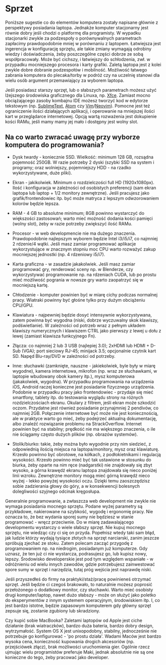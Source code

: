 # Sprzet

Poniższe sugestie co do elementów komputera zostały napisane głównie z perspektywy posiadania laptopa. Jednakże komputer stacjonarny jest równie dobry jeśli chodzi o platformę dla programisty. W wypadku stacjonarki zwykle za podzespoły o porównywalnych parametrach zapłacimy prawdopodobnie mniej w porównaniu z laptopem. Łatwiejsza jest ingerencja w konfigurację sprzętu, ale takie zmiany wymagają odrobiny wiedzy i doświadczenia, żeby poszczególne części dobrze ze sobą współpracowały. Może być cichszy, i łatwiejszy do schłodzenia, zwł. w przypadku mocniejszego procesora i karty grafiki. Zaletą laptopa jest z kolei zwykle dobre dobranie podzespołów i mobilność. Możliwość łatwego zabrania komputera do plecaka/torby w podróż czy na uczelnię stanowi dla wielu osób argument przemawiający za wyborem laptopa.

Jeśli posiadasz starszy sprzęt, lub o słabszych parametrach możesz użyć lżejszego środowiska graficznego dla Linuxa, np. [Xfce](https://www.xfce.org/). Zamiast mocno obciążającego zasoby kombajnu IDE możesz tworzyć kod w edytorze tekstowym (np. [SublimeText](https://sublimetext.com/), [Atom](https://atom.io/) czy [Vim](http://www.vim.org/)/[Neovim](https://neovim.io/)). Pomocne jest też ograniczenie ilości działających aplikacji, i operowanie na mniejszej ilości kart w przeglądarce internetowej. Opcją wartą rozważenia jest dokupienie kości RAMu, jeśli mamy mamy jej mało i dostępny jest wolny slot.

## Na co warto zwracać uwagę przy wyborze komputera do programowania?

- Dysk twardy - koniecznie SSD. Wielkość: minimum 128 GB, rozsądna pojemność 250GB. W razie potrzeby 2 dyski (szybki SSD na system i programy; oraz wolniejszy, pojemniejszy HDD - na rzadko wykorzystywane, duże pliki).
- Ekran - jakikolwiek. Minimum o rozdzielczości full HD (1920x1080px). Ilość i konfiguracja w zależności od osobistych preferencji (sam ekran laptopa lub laptop + 1/2 monitory zewnętrzne). Jeśli pracujesz jako grafik/frontendowiec itp. być może matryca z lepszym odwzorowaniem kolorów będzie lepsza.
- RAM - 4 GB to absolutne minimum; 8GB powinno wystarczyć do większości zastosowań; warto mieć możność dodania kości pamięci (wolny slot), żeby w razie potrzeby zwiększyć ilość RAMu.
- Procesor - w web developmencie nie ma dużego znaczenia. Prawdopodobnie najlepszym wyborem będzie Intel i3/i5/i7, co najmniej 2 rdzenie/4 wątki. Jeśli masz zamiar programować aplikacje wykorzystujące w znacznym stopniu moc CPU warto rozważyć zakup mocniejszej jednostki (np. 4 rdzeniowy i5/i7).
- Karta graficzna - w zasadzie jakakolwiek. Jeśli masz zamiar programować gry, renderować sceny np. w Blenderze, czy wykorzystywać programowanie np. na rdzeniach CUDA, lub po prostu mieć możliwość pogrania w nowsze gry warto zaopatrzyć się w mocniejszą kartę.
- Chłodzenie - komputer powinien być w miarę cichy podczas normalnej pracy. Wiatraki powinny być głośne tylko przy dużym obciążeniu CPU/GPU.
- Klawiatura - najpewniej będzie dosyć intensywnie wykorzystywana, zatem powinna być wygodna (niski, dobrze wyczuwalny skok klawiszy, podświetlanie). W zależności od potrzeb wraz z pełnym układem klawiszy numerycznych i klawiszem CTRL jako pierwszy z lewej u dołu z lewej (zamiast klawisza funkcyjnego Fn).
- Złącza: co najmniej 2 lub 3 USB (najlepiej 3.0); 2xHDMI lub HDMI + D-Sub (VGA); port sieciowy RJ-45; minijack 3.5; opcjonalnie czytnik kart SD. Napęd Blu-ray/DVD w zależności od potrzeby.
- Inne: słuchawki (zamknięte, nauszne - jakiekolwiek, byle były w miarę wygodne), kamera internetowa, mikrofon (np. wraz ze słuchawkami, w laptopie wbudowany obok kamery itp.), mysz komputerowa (jakakolwiek, wygodna). W przypadku programowania na urządzenia iOS, Android raczej konieczne jest posiadanie fizycznego urządzenia. Podobnie w przypadku pracy jako frontendowiec - przydaje się mieć smartfony, tablety itp. do testowania wyglądu strony na różnych rozdzielczościach ekranu. Okulary z filtrem, jeśli ekran może szkodzić oczom. Przydatne jest również posiadanie przynajmniej 2 pendivów, co najmniej 2GB. Połączenie internetowe być może nie jest koniecznością, ale w praktyce warto go mieć, żeby podejrzeć aktualną dokumentację, albo znaleźć rozwiązanie problemu na StrackOverflow. Internet powinien być na stabilny; prędkość nie ma większego znaczenia, o ile nie ściągamy często dużych plików (np. obrazów systemów).

- Stolik/biurko: takie, żeby można było wygodnie przy nim siedzieć, z odpowiednią ilością miejsca na laptopa/monitory, mysz oraz klawiaturę. Krzesło powinno być obrotowe, na kółkach, z podłokietnikami i regulacją wysokości. Krzesło powinno mieć być tak ustawione w stosunku do biurka, żeby oparte na nim ręce (nadgarstki) nie znajdowały się zbyt wysoko, a górna krawędź ekranu laptopa znajdowała się nieco poniżej linii wzroku. Zewnętrzne monitory mogą mieć górną krawędź nieco wyżej - lekko powyżej wysokości oczu. Dzięki temu zaoszczędzisz sobie zadzierania głowy do góry, a w konsekwencji bolesnych dolegliwości szyjnego odcinak kręgosłupa.

Generalnie programowanie, a zwłaszcza web development nie zwykle nie wymaga posiadania mocnego sprzętu. Podane wyżej parametry są przykładowe, nakierowane na szybkość, wygodę i ergonomię pracy. Nie oznacza to, że bez wydania sporej sumy nie będziesz w stanie programować - wręcz przeciwnie. Do w miarę zadawalającego developmentu wystarczy o wiele słabszy sprzęt. Nie kupuj mocnego sprzętu, nie wiedząc czy ci się on przyda. Popełnisz wtedy taki sam błąd, jak ludzie którzy wydają tysiące złotych na sprzęt narciarski, zanim jeszcze spróbują zjechać ze stoku. Zatem polecam zacząć przygodę z programowaniem np. na niedrogim, posiadanym już komputerze. Gdy uznasz, że ten już ci nie wystarcza, podrasujesz go, lub kupisz nowy, lepszy. Środowisko developerskie jest pod tym względem wspaniałe - w odróżnieniu od wielu innych zawodów, gdzie potrzebujesz zainwestować spore sumy w sprzęt i narzędzia, tutaj próg wejścia jest naprawdę niski.

Jeśli przyszedłeś do firmy na praktyki/staż/pracę powinieneś otrzymać sprzęt. Jeśli będzie ci czegoś brakowało, to naturalnie możesz poprosić przełożonego o dodatkowy monitor, czy słuchawki. Warto mieć osobisty drugi komputer/laptop, nawet dużo słabszy - może on służyć jako poletko do eksperymentów z innym systemem operacyjnym, środowiskiem itp. I, co jest bardzo istotne, będzie zapasowym komputerem gdy główny sprzęt zepsuje się, zostanie zgubiony lub skradziony.

Czy kupić sobie MacBooka? Zaletami laptopów od Apple jest ciche działanie (brak wiatraczków), bardzo duża bateria, bardzo dobry design, wytrzymałość. System OS X jest unixopodobny, stabilny, jednocześnie nie potrzebuje go konfigurować - 'po prostu działa'. Wadami Maców jest bardzo wysoka cena, konieczność kupowania drogich akcesoriów (np. przejściówek złącz), brak możliwości uruchomienia gier. Ogólnie rzecz ujmując wielu programistów preferuje Maki, jednak absolutnie nie są one konieczne do tego, żeby pracować jako developer.
